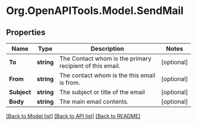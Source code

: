 
# Org.OpenAPITools.Model.SendMail

## Properties

Name | Type | Description | Notes
------------ | ------------- | ------------- | -------------
**To** | **string** | The Contact whom is the primary recipient of this email. | [optional] 
**From** | **string** | The contact whom is the this email is from. | [optional] 
**Subject** | **string** | The subject or title of the email | [optional] 
**Body** | **string** | The main email contents. | [optional] 

[[Back to Model list]](../README.md#documentation-for-models)
[[Back to API list]](../README.md#documentation-for-api-endpoints)
[[Back to README]](../README.md)

